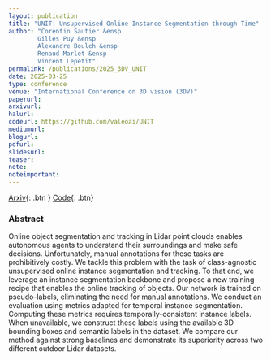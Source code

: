 ```yaml
---
layout: publication
title: "UNIT: Unsupervised Online Instance Segmentation through Time"
author: "Corentin Sautier &ensp
        Gilles Puy &ensp
        Alexandre Boulch &ensp
        Renaud Marlet &ensp
        Vincent Lepetit"
permalink: /publications/2025_3DV_UNIT
date: 2025-03-25
type: conference
venue: "International Conference on 3D vision (3DV)"
paperurl: 
arxivurl:
halurl: 
codeurl: https://github.com/valeoai/UNIT
mediumurl: 
blogurl: 
pdfurl: 
slidesurl: 
teaser:
note:
noteimportant: 
---
```


[Arxiv](https://arxiv.org/abs/2409.07887){: .btn }
[Code](https://github.com/valeoai/UNIT){: .btn}

### Abstract

Online object segmentation and tracking in Lidar point clouds enables autonomous agents to understand their surroundings and make safe decisions. Unfortunately, manual annotations for these tasks are prohibitively costly. We tackle this problem with the task of class-agnostic unsupervised online instance segmentation and tracking. To that end, we leverage an instance segmentation backbone and propose a new training recipe that enables the online tracking of objects. Our network is trained on pseudo-labels, eliminating the need for manual annotations. We conduct an evaluation using metrics adapted for temporal instance segmentation. Computing these metrics requires temporally-consistent instance labels. When unavailable, we construct these labels using the available 3D bounding boxes and semantic labels in the dataset. We compare our method against strong baselines and demonstrate its superiority across two different outdoor Lidar datasets.

